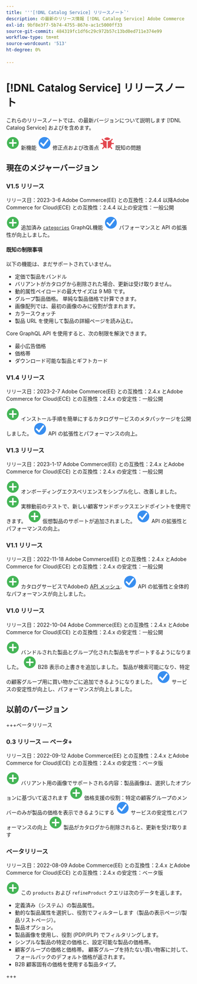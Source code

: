```yaml
---
title: '''[!DNL Catalog Service] リリースノート`'
description: の最新のリリース情報 [!DNL Catalog Service] Adobe Commerce
exl-id: 9bf8e3f7-5b74-4755-867e-ac1c5000ff33
source-git-commit: 484319fc1df6c29c972b57c13bd0ed711e374e99
workflow-type: tm+mt
source-wordcount: '513'
ht-degree: 0%

---
```


# [!DNL Catalog Service] リリースノート

これらのリリースノートでは、の最新バージョンについて説明します [!DNL Catalog Service] およびを含めます。

![新規](../assets/new.svg) 新機能
![修正点](../assets/fix.svg) 修正点および改善点
![バグ](../assets/bug.svg) 既知の問題

## 現在のメジャーバージョン

### V1.5 リリース

リリース日：2023-3-6 Adobe Commerce(EE) との互換性：2.4.4 以降Adobe Commerce for Cloud(ECE) との互換性：2.4.4 以上の安定性：一般公開

![新規](../assets/new.svg) 追加済み [`categories`](https://developer.adobe.com/commerce/webapi/graphql/schema/catalog-service/queries/categories/) GraphQL機能
![修正点](../assets/fix.svg) パフォーマンスと API の拡張性が向上しました。

#### 既知の制限事項

以下の機能は、まだサポートされていません。

* 定価で製品をバンドル
* バリアントがカタログから削除された場合、更新は受け取りません。
* 動的属性ペイロードの最大サイズは 9 MB です。
* グループ製品価格。 単純な製品価格で計算できます。
* 画像配列では、最初の画像のみに役割が含まれます。
* カラースウォッチ
* 製品 URL を使用して製品の詳細ページを読み込む。

Core GraphQL API を使用すると、次の制限を解決できます。

* 最小広告価格
* 価格帯
* ダウンロード可能な製品とギフトカード

### V1.4 リリース

リリース日：2023-2-7 Adobe Commerce(EE) との互換性：2.4.x とAdobe Commerce for Cloud(ECE) との互換性：2.4.x の安定性：一般公開

![新規](../assets/new.svg) インストール手順を簡単にするカタログサービスのメタパッケージを公開しました。
![修正点](../assets/fix.svg) API の拡張性とパフォーマンスの向上。

### V1.3 リリース

リリース日：2023-1-17 Adobe Commerce(EE) との互換性：2.4.x とAdobe Commerce for Cloud(ECE) との互換性：2.4.x の安定性：一般公開

![新規](../assets/new.svg) オンボーディングエクスペリエンスをシンプル化し、改善しました。
![新規](../assets/new.svg) 実稼動前のテストで、新しい顧客サンドボックスエンドポイントを使用できます。
![新規](../assets/new.svg) 仮想製品のサポートが追加されました。
![修正点](../assets/fix.svg) API の拡張性とパフォーマンスの向上。

### V1.1 リリース

リリース日：2022-11-18 Adobe Commerce(EE) との互換性：2.4.x とAdobe Commerce for Cloud(ECE) との互換性：2.4.x の安定性：一般公開

![新規](../assets/new.svg) カタログサービスでAdobeの [API メッシュ](https://developer.adobe.com/graphql-mesh-gateway/).
![修正点](../assets/fix.svg) API の拡張性と全体的なパフォーマンスが向上しました。

### V1.0 リリース

リリース日：2022-10-04 Adobe Commerce(EE) との互換性：2.4.x とAdobe Commerce for Cloud(ECE) との互換性：2.4.x の安定性：一般公開

![新規](../assets/new.svg) バンドルされた製品とグループ化された製品をサポートするようになりました。
![新規](../assets/new.svg) B2B 表示の上書きを追加しました。 製品が検索可能になり、特定の顧客グループ用に買い物かごに追加できるようになりました。
![修正点](../assets/fix.svg) サービスの安定性が向上し、パフォーマンスが向上しました。

## 以前のバージョン

+++ベータリリース

### 0.3 リリース — ベータ+

リリース日：2022-09-12 Adobe Commerce(EE) との互換性：2.4.x とAdobe Commerce for Cloud(ECE) との互換性：2.4.x の安定性：ベータ版

![新規](../assets/new.svg) バリアント用の画像でサポートされる内容：製品画像は、選択したオプションに基づいて返されます
![新規](../assets/new.svg) 価格支援の役割：特定の顧客グループのメンバーのみが製品の価格を表示できるようにする
![修正点](../assets/fix.svg) サービスの安定性とパフォーマンスの向上
![新規](../assets/new.svg) 製品がカタログから削除されると、更新を受け取ります

### ベータリリース

リリース日：2022-08-09 Adobe Commerce(EE) との互換性：2.4.x とAdobe Commerce for Cloud(ECE) との互換性：2.4.x の安定性：ベータ版

![新規](../assets/new.svg) この `products` および `refineProduct` クエリは次のデータを返します。

* 定義済み（システム）の製品属性。
* 動的な製品属性を選択し、役割でフィルターします（製品の表示ページ/製品リストページ）。
* 製品オプション。
* 製品画像を使用し、役割 (PDP/PLP) でフィルタリングします。
* シンプルな製品の特定の価格と、設定可能な製品の価格帯。
* 顧客グループの価格と価格帯。 顧客グループを持たない買い物客に対して、フォールバックのデフォルト価格が返されます。
* B2B 顧客固有の価格を使用する製品タイプ。

+++